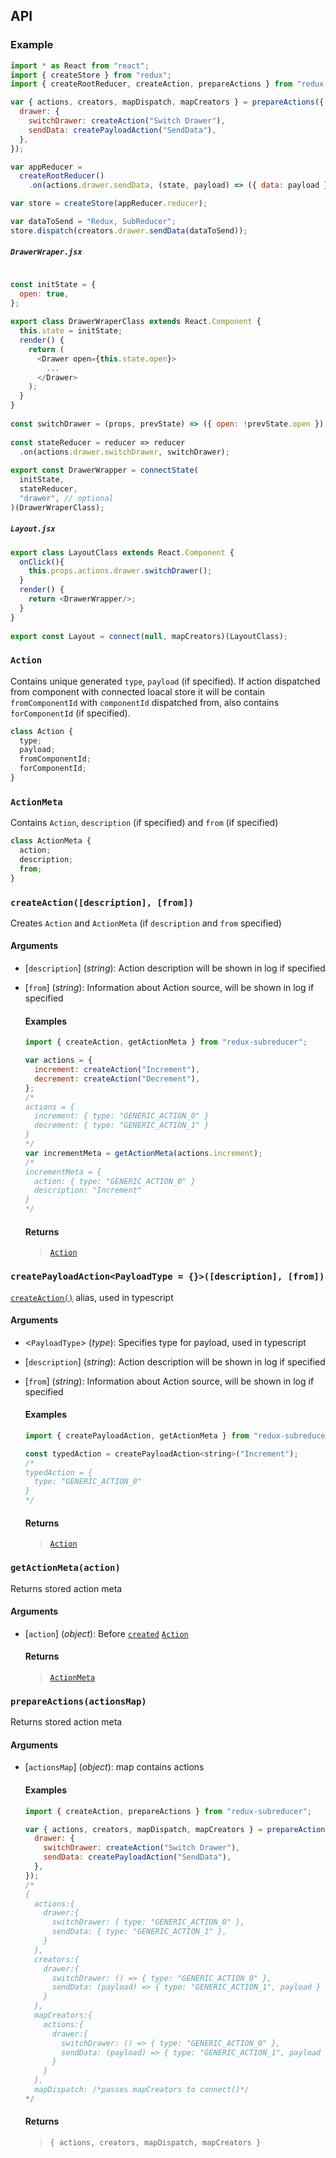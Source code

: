 ## API

### Example
```javascript
import * as React from "react";
import { createStore } from "redux";
import { createRootReducer, createAction, prepareActions } from "redux-subreducer";

var { actions, creators, mapDispatch, mapCreators } = prepareActions({
  drawer: {
    switchDrawer: createAction("Switch Drawer"),
    sendData: createPayloadAction("SendData"),
  },
});

var appReducer =
  createRootReducer()
    .on(actions.drawer.sendData, (state, payload) => ({ data: payload }));

var store = createStore(appReducer.reducer);

var dataToSend = "Redux, SubReducer";
store.dispatch(creators.drawer.sendData(dataToSend));
```
##### `DrawerWraper.jsx`
```js

const initState = {
  open: true,
};
 
export class DrawerWraperClass extends React.Component {
  this.state = initState;
  render() {
    return (
      <Drawer open={this.state.open}>
        ...
      </Drawer>
    );
  }
}
 
const switchDrawer = (props, prevState) => ({ open: !prevState.open });
 
const stateReducer = reducer => reducer
  .on(actions.drawer.switchDrawer, switchDrawer);
 
export const DrawerWrapper = connectState(
  initState,
  stateReducer,
  "drawer", // optional
)(DrawerWraperClass);
```
##### `Layout.jsx`
```js
export class LayoutClass extends React.Component {
  onClick(){
    this.props.actions.drawer.switchDrawer();
  }
  render() {
    return <DrawerWrapper/>;
  }
}
 
export const Layout = connect(null, mapCreators)(LayoutClass);
```

<a id="action"></a>

### `Action`

Contains unique generated `type`, `payload` (if specified). If action dispatched from component with connected loacal store it will be contain `fromComponentId` with `componentId` dispatched from, also contains `forComponentId` (if specified).

```javascript
class Action {
  type;
  payload;
  fromComponentId;
  forComponentId;
}
```

<a id="action-meta"></a>

### `ActionMeta`

Contains `Action`, `description` (if specified) and `from` (if specified)

```javascript
class ActionMeta {
  action;
  description;
  from;
}
```

<a id="createAction"></a>

### `createAction([description], [from])`

Creates `Action` and `ActionMeta` (if `description` and `from` specified)
#### Arguments

* [`description`] \(*string*): Action description will be shown in log if specified
* [`from`] \(*string*): Information about Action source, will be shown in log if specified

  #### Examples

  ```javascript
  import { createAction, getActionMeta } from "redux-subreducer";

  var actions = {
    increment: createAction("Increment"),
    decrement: createAction("Decrement"),
  };
  /*
  actions = {
    increment: { type: "GENERIC_ACTION_0" }
    decrement: { type: "GENERIC_ACTION_1" }
  }
  */
  var incrementMeta = getActionMeta(actions.increment);
  /*
  incrementMeta = {
    action: { type: "GENERIC_ACTION_0" }
    description: "Increment"
  }
  */
  ```
  #### Returns
  >[`Action`](#action)

<a id="createPayloadAction"></a>

### `createPayloadAction<PayloadType = {}>([description], [from])`

[`createAction()`](action.md#createAction) alias, used in typescript
#### Arguments

* <`PayloadType`> \(*type*): Specifies type for payload, used in typescript
* [`description`] \(*string*): Action description will be shown in log if specified
* [`from`] \(*string*): Information about Action source, will be shown in log if specified

  #### Examples

  ```javascript
  import { createPayloadAction, getActionMeta } from "redux-subreducer";

  const typedAction = createPayloadAction<string>("Increment");
  /*
  typedAction = {
    type: "GENERIC_ACTION_0"
  }
  */
  ```
  #### Returns
  >[`Action`](#action)

<a id="getActionMeta"></a>

### `getActionMeta(action)`

Returns stored action meta
#### Arguments

* [`action`] \(*object*): Before [`created`](#createAction) [`Action`](#action)

  #### Returns
  >[`ActionMeta`](#action-meta)

<a id="prepareActions"></a>

### `prepareActions(actionsMap)`

Returns stored action meta
#### Arguments

* [`actionsMap`] \(*object*): map contains actions

  #### Examples
  ```js
  import { createAction, prepareActions } from "redux-subreducer";

  var { actions, creators, mapDispatch, mapCreators } = prepareActions({
    drawer: {
      switchDrawer: createAction("Switch Drawer"),
      sendData: createPayloadAction("SendData"),
    },
  });
  /*
  {
    actions:{
      drawer:{
        switchDrawer: { type: "GENERIC_ACTION_0" },
        sendData: { type: "GENERIC_ACTION_1" },
      }
    },
    creators:{
      drawer:{
        switchDrawer: () => { type: "GENERIC_ACTION_0" },
        sendData: (payload) => { type: "GENERIC_ACTION_1", payload }
      }
    },
    mapCreators:{
      actions:{
        drawer:{
          switchDrawer: () => { type: "GENERIC_ACTION_0" },
          sendData: (payload) => { type: "GENERIC_ACTION_1", payload }
        }
      }
    },
    mapDispatch: /*passes mapCreators to connect()*/
  */
  ```
  #### Returns
  >`{ actions, creators, mapDispatch, mapCreators }`
